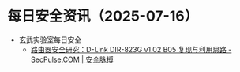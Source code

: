 # 每日安全资讯（2025-07-16）

- 玄武实验室每日安全
  - [路由器安全研究：D-Link DIR-823G v1.02 B05 复现与利用思路 - SecPulse.COM | 安全脉搏](https://www.secpulse.com/archives/206007.html)
